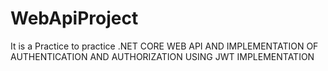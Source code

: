 # WebApiProject


It is a Practice to practice .NET CORE WEB API AND IMPLEMENTATION OF AUTHENTICATION AND AUTHORIZATION USING JWT IMPLEMENTATION
